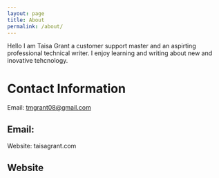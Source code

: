 ```yaml
---
layout: page
title: About
permalink: /about/
---
```


Hello I am Taisa Grant a customer support master and an aspirting professional technical writer. I enjoy learning and writing about new and inovative tehcnology.

# Contact Information

Email: tmgrant08@gmail.com

## Email:

Website: taisagrant.com

## Website

